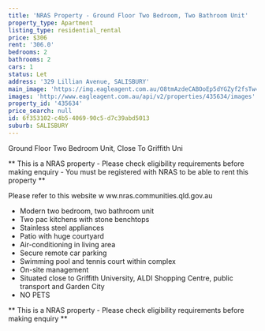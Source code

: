 ```yaml
---
title: 'NRAS Property - Ground Floor Two Bedroom, Two Bathroom Unit'
property_type: Apartment
listing_type: residential_rental
price: $306
rent: '306.0'
bedrooms: 2
bathrooms: 2
cars: 1
status: Let
address: '329 Lillian Avenue, SALISBURY'
main_image: 'https://img.eagleagent.com.au/O8tmAzdeCABOoEp5dYGZyf2fsTw=/1280x854/smart/https://s3-us-west-2.amazonaws.com/eagleagent-orig/images/6826284/416336929-image-M.jpg'
images: 'http://www.eagleagent.com.au/api/v2/properties/435634/images'
property_id: '435634'
price_search: null
id: 6f353102-c4b5-4069-90c5-d7c39abd5013
suburb: SALISBURY
---
```

Ground Floor Two Bedroom Unit, Close To Griffith Uni

** This is a NRAS property - Please check eligibility requirements before making enquiry - You must be registered with NRAS to be able to rent this property **

Please refer to this website
w ww.nras.communities.qld.gov.au

* Modern two bedroom, two bathroom unit
* Two pac kitchens with stone benchtops
* Stainless steel appliances
* Patio with huge courtyard
* Air-conditioning in living area
* Secure remote car parking
* Swimming pool and tennis court within complex
* On-site management
* Situated close to Griffith University, ALDI Shopping Centre, public transport and Garden City
* NO PETS

** This is a NRAS property - Please check eligibility requirements before making enquiry **
